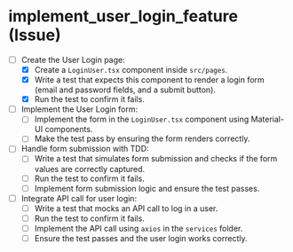 # implement_user_login_feature (Issue)

- [ ] Create the User Login page:
  - [x] Create a `LoginUser.tsx` component inside `src/pages`.
  - [x] Write a test that expects this component to render a login form (email and password fields, and a submit button).
  - [x] Run the test to confirm it fails.
- [ ] Implement the User Login form:
  - [ ] Implement the form in the `LoginUser.tsx` component using Material-UI components.
  - [ ] Make the test pass by ensuring the form renders correctly.
- [ ] Handle form submission with TDD:
  - [ ] Write a test that simulates form submission and checks if the form values are correctly captured.
  - [ ] Run the test to confirm it fails.
  - [ ] Implement form submission logic and ensure the test passes.
- [ ] Integrate API call for user login:
  - [ ] Write a test that mocks an API call to log in a user.
  - [ ] Run the test to confirm it fails.
  - [ ] Implement the API call using `axios` in the `services` folder.
  - [ ] Ensure the test passes and the user login works correctly.
